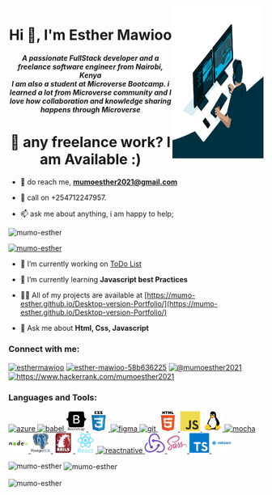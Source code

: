 <img align="right" alt="Coding" width="180" height="300" src="https://raw.githubusercontent.com/DanielMawioo/DanielMawioo/master/code.gif">

<h1 align="center">Hi 👋, I'm Esther Mawioo</h1>
<h5 align="center">A passionate FullStack developer and a freelance software engineer from Nairobi, Kenya <br> I am also a student at Microverse Bootcamp. i learned a lot from Microverse community and I love how collaboration and knowledge sharing happens through Microverse</h5>

 <h1 align="center">💼 any freelance work? I am Available :)</h1>
  
- 💼 do reach me, **mumoesther2021@gmail.com**

- 🤙 call on +254712247957.

- 📫 ask me about anything, i am happy to help;

<p align="left"> <img src="https://komarev.com/ghpvc/?username=mumo-esther&label=Profile%20views&color=0e75b6&style=flat" alt="mumo-esther" /> </p>

<p align="left"> <a href="https://github.com/ryo-ma/github-profile-trophy"><img src="https://github-profile-trophy.vercel.app/?username=mumo-esther" alt="mumo-esther" /></a> </p>

- 🔭 I’m currently working on [ToDo List](https://mumo-esther.github.io/To-Do-List/dist/)

- 🌱 I’m currently learning **Javascript best Practices**

- 👨‍💻 All of my projects are available at [https://mumo-esther.github.io/Desktop-version-Portfolio/](https://mumo-esther.github.io/Desktop-version-Portfolio/)
      
- 💬 Ask me about **Html, Css, Javascript**
         
<h3 align="left">Connect with me:</h3>
<p align="left">
<a href="https://twitter.com/esthermawioo" target="blank"><img align="center" src="https://raw.githubusercontent.com/rahuldkjain/github-profile-readme-generator/master/src/images/icons/Social/twitter.svg" alt="esthermawioo" height="30" width="40" /></a>
<a href="https://linkedin.com/in/esther-mawioo-58b636225" target="blank"><img align="center" src="https://raw.githubusercontent.com/rahuldkjain/github-profile-readme-generator/master/src/images/icons/Social/linked-in-alt.svg" alt="esther-mawioo-58b636225" height="30" width="40" /></a>
<a href="https://medium.com/@mumoesther2021" target="blank"><img align="center" src="https://raw.githubusercontent.com/rahuldkjain/github-profile-readme-generator/master/src/images/icons/Social/medium.svg" alt="@mumoesther2021" height="30" width="40" /></a>
<a href="https://www.hackerrank.com/https://www.hackerrank.com/mumoesther2021" target="blank"><img align="center" src="https://raw.githubusercontent.com/rahuldkjain/github-profile-readme-generator/master/src/images/icons/Social/hackerrank.svg" alt="https://www.hackerrank.com/mumoesther2021" height="30" width="40" /></a>
</p>

<h3 align="left">Languages and Tools:</h3>
<p align="left"> <a href="https://azure.microsoft.com/en-in/" target="_blank" rel="noreferrer"> <img src="https://www.vectorlogo.zone/logos/microsoft_azure/microsoft_azure-icon.svg" alt="azure" width="40" height="40"/> </a> <a href="https://babeljs.io/" target="_blank" rel="noreferrer"> <img src="https://www.vectorlogo.zone/logos/babeljs/babeljs-icon.svg" alt="babel" width="40" height="40"/> </a> <a href="https://getbootstrap.com" target="_blank" rel="noreferrer"> <img src="https://raw.githubusercontent.com/devicons/devicon/master/icons/bootstrap/bootstrap-plain-wordmark.svg" alt="bootstrap" width="40" height="40"/> </a> <a href="https://www.w3schools.com/css/" target="_blank" rel="noreferrer"> <img src="https://raw.githubusercontent.com/devicons/devicon/master/icons/css3/css3-original-wordmark.svg" alt="css3" width="40" height="40"/> </a> <a href="https://www.figma.com/" target="_blank" rel="noreferrer"> <img src="https://www.vectorlogo.zone/logos/figma/figma-icon.svg" alt="figma" width="40" height="40"/> </a> <a href="https://git-scm.com/" target="_blank" rel="noreferrer"> <img src="https://www.vectorlogo.zone/logos/git-scm/git-scm-icon.svg" alt="git" width="40" height="40"/> </a> <a href="https://www.w3.org/html/" target="_blank" rel="noreferrer"> <img src="https://raw.githubusercontent.com/devicons/devicon/master/icons/html5/html5-original-wordmark.svg" alt="html5" width="40" height="40"/> </a> <a href="https://developer.mozilla.org/en-US/docs/Web/JavaScript" target="_blank" rel="noreferrer"> <img src="https://raw.githubusercontent.com/devicons/devicon/master/icons/javascript/javascript-original.svg" alt="javascript" width="40" height="40"/> </a> <a href="https://www.linux.org/" target="_blank" rel="noreferrer"> <img src="https://raw.githubusercontent.com/devicons/devicon/master/icons/linux/linux-original.svg" alt="linux" width="40" height="40"/> </a> <a href="https://mochajs.org" target="_blank" rel="noreferrer"> <img src="https://www.vectorlogo.zone/logos/mochajs/mochajs-icon.svg" alt="mocha" width="40" height="40"/> </a> <a href="https://nodejs.org" target="_blank" rel="noreferrer"> <img src="https://raw.githubusercontent.com/devicons/devicon/master/icons/nodejs/nodejs-original-wordmark.svg" alt="nodejs" width="40" height="40"/> </a> <a href="https://www.postgresql.org" target="_blank" rel="noreferrer"> <img src="https://raw.githubusercontent.com/devicons/devicon/master/icons/postgresql/postgresql-original-wordmark.svg" alt="postgresql" width="40" height="40"/> </a> <a href="https://rubyonrails.org" target="_blank" rel="noreferrer"> <img src="https://raw.githubusercontent.com/devicons/devicon/master/icons/rails/rails-original-wordmark.svg" alt="rails" width="40" height="40"/> </a> <a href="https://reactjs.org/" target="_blank" rel="noreferrer"> <img src="https://raw.githubusercontent.com/devicons/devicon/master/icons/react/react-original-wordmark.svg" alt="react" width="40" height="40"/> </a> <a href="https://reactnative.dev/" target="_blank" rel="noreferrer"> <img src="https://reactnative.dev/img/header_logo.svg" alt="reactnative" width="40" height="40"/> </a> <a href="https://redux.js.org" target="_blank" rel="noreferrer"> <img src="https://raw.githubusercontent.com/devicons/devicon/master/icons/redux/redux-original.svg" alt="redux" width="40" height="40"/> </a> <a href="https://sass-lang.com" target="_blank" rel="noreferrer"> <img src="https://raw.githubusercontent.com/devicons/devicon/master/icons/sass/sass-original.svg" alt="sass" width="40" height="40"/> </a> <a href="https://www.typescriptlang.org/" target="_blank" rel="noreferrer"> <img src="https://raw.githubusercontent.com/devicons/devicon/master/icons/typescript/typescript-original.svg" alt="typescript" width="40" height="40"/> </a> <a href="https://webpack.js.org" target="_blank" rel="noreferrer"> <img src="https://raw.githubusercontent.com/devicons/devicon/d00d0969292a6569d45b06d3f350f463a0107b0d/icons/webpack/webpack-original-wordmark.svg" alt="webpack" width="40" height="40"/> </a> </p>

<p><img align="left" src="https://github-readme-stats.vercel.app/api/top-langs?username=mumo-esther&show_icons=true&locale=en&layout=compact" alt="mumo-esther" /></p>

<p>&nbsp;<img align="center" src="https://github-readme-stats.vercel.app/api?username=mumo-esther&show_icons=true&locale=en" alt="mumo-esther" /></p>

<p><img align="center" src="https://github-readme-streak-stats.herokuapp.com/?user=mumo-esther&" alt="mumo-esther" /></p>
